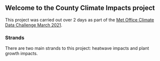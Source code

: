 ## Welcome to the County Climate Impacts project

This project was carried out over 2 days as part of the [Met Office Climate Data Challenge March 2021](https://github.com/COP26-Hackathon/Met-Office-Climate-Data-Challenge-March_2021/wiki).

### Strands

There are two main strands to this project: heatwave impacts and plant growth impacts.
